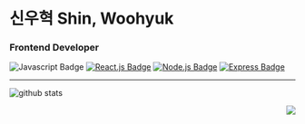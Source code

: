 # 신우혁 Shin, Woohyuk
### Frontend Developer

![Javascript Badge](https://img.shields.io/badge/Javscript-F7DF1E?style=flat&logo=Javascript&logoColor=white)
[![React.js Badge](https://img.shields.io/badge/React-61DAFB?style=flat&logo=React&logoColor=white)](https://reactjs.org/)
[![Node.js Badge](https://img.shields.io/badge/Node.js-339933?style=flat-square&logo=node.js&logoColor=white)](https://nodejs.org/)
[![Express Badge](https://img.shields.io/badge/Express-000000?style=flat-square&logo=express&logoColor=white)](https://expressjs.com/)

---

![github stats](https://github-readme-stats.vercel.app/api?username=woo-dev-log&theme=cobalt)

<div align=right>
<img src="https://hits.seeyoufarm.com/api/count/incr/badge.svg?url=https%3A%2F%2Fgithub.com%2Fwoo-dev-log&count_bg=%233DBFC8&title_bg=%23555555&icon=&icon_color=%23E7E7E7&title=hits&edge_flat=false"/>
</div>
